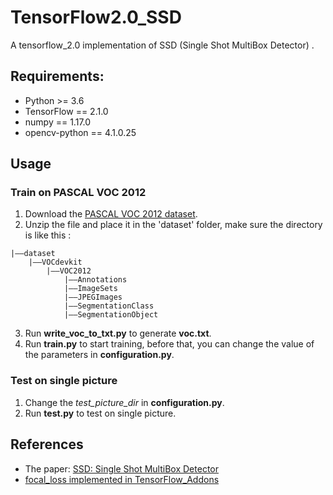 # TensorFlow2.0_SSD
A tensorflow_2.0 implementation of SSD (Single Shot MultiBox Detector) .


## Requirements:
+ Python >= 3.6
+ TensorFlow == 2.1.0
+ numpy == 1.17.0
+ opencv-python == 4.1.0.25

## Usage
### Train on PASCAL VOC 2012
1. Download the [PASCAL VOC 2012 dataset](http://host.robots.ox.ac.uk/pascal/VOC/).
2. Unzip the file and place it in the 'dataset' folder, make sure the directory is like this : 
```
|——dataset
    |——VOCdevkit
        |——VOC2012
            |——Annotations
            |——ImageSets
            |——JPEGImages
            |——SegmentationClass
            |——SegmentationObject
```
3. Run **write_voc_to_txt.py** to generate **voc.txt**.
4. Run **train.py** to start training, before that, you can change the value of the parameters in **configuration.py**.

### Test on single picture
1. Change the *test_picture_dir* in **configuration.py**.
2. Run **test.py** to test on single picture.


## References
+ The paper: [SSD: Single Shot MultiBox Detector](https://arxiv.org/abs/1512.02325)
+ [focal_loss implemented in TensorFlow_Addons](https://github.com/tensorflow/addons/blob/master/tensorflow_addons/losses/focal_loss.py)

